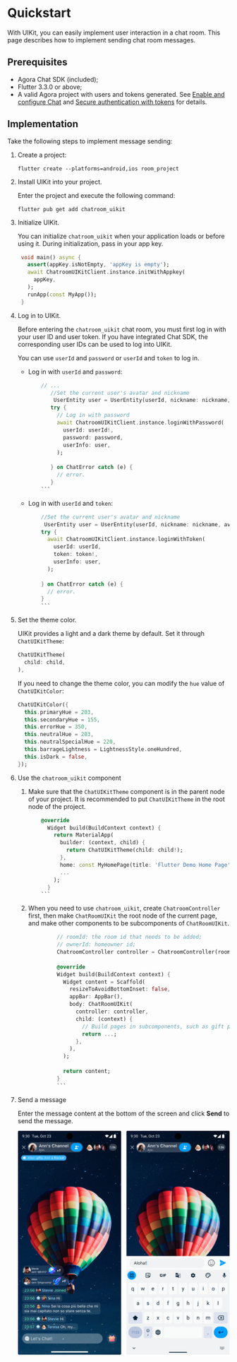 # Quickstart

With UIKit, you can easily implement user interaction in a chat room. This page describes how to implement sending chat room messages.

## Prerequisites

- Agora Chat SDK (included);
- Flutter 3.3.0 or above;
- A valid Agora project with users and tokens generated. See [Enable and configure Chat](https://docs.agora.io/en/agora-chat/get-started/enable) and [Secure authentication with tokens](https://docs.agora.io/en/agora-chat/develop/authentication) for details. 

## Implementation

Take the following steps to implement message sending:

1. Create a project:

    ```
    flutter create --platforms=android,ios room_project
    ```

1. Install UIKit into your project.

    Enter the project and execute the following command:
    
    ```
    flutter pub get add chatroom_uikit
    ```
   
1. Initialize UIKit.

   You can initialize `chatroom_uikit` when your application loads or before using it. During initialization, pass in your app key.

   ```dart
    void main() async {
      assert(appKey.isNotEmpty, 'appKey is empty');
      await ChatroomUIKitClient.instance.initWithAppkey(
        appKey,
      );
      runApp(const MyApp());
    }
   ```

1. Log in to UIKit.

   Before entering the `chatroom_uikit` chat room, you must first log in with your user ID and user token. If you have integrated Chat SDK, the corresponding user IDs can be used to log into UIKit. 

   You can use `userId` and `password` or `userId` and `token` to log in.

   - Log in with `userId` and `password`:

     ```dart
         // ...
            //Set the current user's avatar and nickname
             UserEntity user = UserEntity(userId, nickname: nickname, avatarURL: avatarURL);
            try {
              // Log in with password
              await ChatroomUIKitClient.instance.loginWithPassword(
                userId: userId!,
                password: password,
                userInfo: user,
              );
            
            } on ChatError catch (e) {
              // error.
            }
         ```

   - Log in with `userId` and `token`:
  
     ```dart
         //Set the current user's avatar and nickname
          UserEntity user = UserEntity(userId, nickname: nickname, avatarURL: avatarURL);
         try {
           await ChatroomUIKitClient.instance.loginWithToken(
             userId: userId,
             token: token!,
             userInfo: user,
           );
         
         } on ChatError catch (e) {
           // error.
         }
         ```

1. Set the theme color.

    UIKit provides a light and a dark theme by default. Set it through `ChatUIKitTheme`:

    ```dart
    ChatUIKitTheme(
      child: child,
    ),
    ```
   
    If you need to change the theme color, you can modify the `hue` value of `ChatUIKitColor`:

    ```dart
    ChatUIKitColor({
      this.primaryHue = 203,
      this.secondaryHue = 155,
      this.errorHue = 350,
      this.neutralHue = 203,
      this.neutralSpecialHue = 220,
      this.barrageLightness = LightnessStyle.oneHundred,
      this.isDark = false,
    });
    ```

1. Use the `chatroom_uikit` component

   1. Make sure that the `ChatUIKitTheme` component is in the parent node of your project. It is recommended to put `ChatUIKitTheme` in the root node of the project.

      ```dart
          @override
            Widget build(BuildContext context) {
              return MaterialApp(
                builder: (context, child) {
                  return ChatUIKitTheme(child: child!);
                },
                home: const MyHomePage(title: 'Flutter Demo Home Page'),
                ...
              );
            }
          ```
   
   1. When you need to use `chatroom_uikit`, create `ChatroomController` first, then make `ChatRoomUIKit` the root node of the current page, and make other components to be subcomponents of `ChatRoomUIKit`.

      ```dart
               // roomId: the room id that needs to be added;
               // ownerId: homeowner id;
               ChatroomController controller = ChatroomController(roomId: roomId, ownerId: ownerId);
               
               @override
               Widget build(BuildContext context) {
                 Widget content = Scaffold(
                   resizeToAvoidBottomInset: false,
                   appBar: AppBar(),
                   body: ChatRoomUIKit(
                     controller: controller,
                     child: (context) {
                       // Build pages in subcomponents, such as gift pop-ups, message lists, etc.
                       return ...;
                     },
                   ),
                 );
               
                 return content;
               }
               ```
   
1. Send a message

   Enter the message content at the bottom of the screen and click **Send** to send the message.

   ![Send a message](../assets/images/click_chat.png)